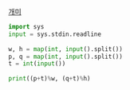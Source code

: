 [개미](https://www.acmicpc.net/problem/10158)
```python
import sys  
input = sys.stdin.readline  
  
w, h = map(int, input().split())  
p, q = map(int, input().split())  
t = int(input())  
  
print((p+t)%w, (q+t)%h)
```